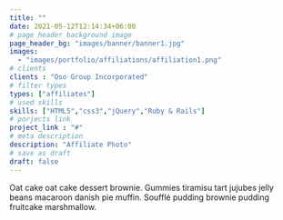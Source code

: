 ```yaml
---
title: ""
date: 2021-05-12T12:14:34+06:00
# page header background image
page_header_bg: "images/banner/banner1.jpg"
images: 
  - "images/portfolio/affiliations/affiliation1.png"
# clients
clients : "Oso Group Incorporated"
# filter types
types: ["affiliates"]
# used skills
skills: ["HTML5","css3","jQuery","Ruby & Rails"]
# porjects link
project_link : "#"
# meta description
description: "Affiliate Photo"
# save as draft
draft: false
---
```


Oat cake oat cake dessert brownie. Gummies tiramisu tart jujubes jelly beans macaroon danish pie muffin. Soufflé pudding brownie pudding fruitcake marshmallow.